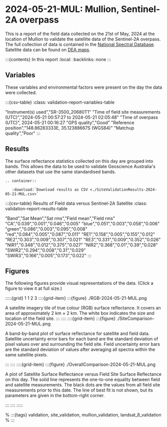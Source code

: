 # 2024-05-21-MUL: Mullion, Sentinel-2A overpass

This is a report of the field data collected on the 21st of May, 2024 at the location of Mullion
to validate the satellite data of the Sentinel-2A overpass.
The full collection of data is contained in the [National Spectral Database](https://www.dea.ga.gov.au/products/national-spectral-database).
Satellite data can be found on [DEA maps](https://maps.dea.ga.gov.au/).

:::{contents} In this report
:local:
:backlinks: none
:::

## Variables

These variables and environmental factors were present on the day the data were collected.

:::{csv-table}
:class: validation-report-variables-table

"Instrument(s) used","SR-3500_20680T1"
"Time of field site measurements (UTC)","2024-05-21 00:57:27 to 2024-05-21 02:05:48"
"Time of overpass (UTC)", 2024-05-21 00:16:27
"GPS quality","Good"
"Reference position","148.86283333E, 35.12388667S (WGS84)"
"Matchup quality","Poor"
:::

## Results

The surface reflectance statistics collected on this day are grouped into bands.
This allows the data to be used to validate Geoscience Australia's other datasets that use the same standardised bands.

```{eval-rst}
.. container:: 

   :download:`Download results as CSV <./SiteValidationResults-2024-05-21-MUL.csv>`
```

:::{csv-table} Results of Field data versus Sentinel-2A Satellite
:class: validation-report-results-table

"Band","Sat Mean","Sat rms","Field mean","Field rms"
"CA","0.039","0.001","0.046","0.005"
"blue","0.051","0.003","0.058","0.006"
"green","0.086","0.003","0.095","0.008"
"red","0.084","0.005","0.087","0.011"
"RE1","0.158","0.005","0.155","0.012"
"RE2","0.303","0.009","0.307","0.021"
"RE3","0.331","0.009","0.352","0.026"
"NIR1","0.348","0.012","0.375","0.027"
"NIR2","0.368","0.01","0.39","0.028"
"SWIR2","0.294","0.008","0.31","0.029"
"SWIR3","0.166","0.005","0.173","0.022"
:::

## Figures

The following figures provide visual representations of the data. (Click a figure to view it at full size.)

:::::{grid} 1 1 2 3
::::{grid-item}
:::{figure} ./RGB-2024-05-21-MUL.png

A satellite imagery tile of true colour (RGB) surface reflectance.
It covers an area of approximately 2&nbsp;km &times; 2&nbsp;km.
The white box indicates the size and location
of the field site.
:::
::::
::::{grid-item}
:::{figure} ./SiteComparison-2024-05-21-MUL.png

A band-by-band plot of surface reflectance for satellite and field data.
Satellite uncertainty error bars for each band are the standard deviation
of pixel values over and surrounding the field site.
Field uncertainty error bars are the standard deviation of values after
averaging all spectra within the same satellite pixels.

:::
::::
::::{grid-item}
:::{figure} ./OverallComparison-2024-05-21-MUL.png

A plot of Satellite Surface Reflectance versus Field Site Surface Reflectance on this day.
The solid line represents the one-to-one equality between field and satellite measurements.
The black dots are the values from all field site measurements prior to this date.
The line of best fit is not shown, but its parameters are given in the bottom-right corner.

:::
::::
:::::

% :::{tags} validation, site_validation, mullion_validation, landsat_8_validation
% :::
    